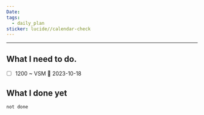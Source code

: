 ```yaml
---
Date: 
tags:
  - daily_plan
sticker: lucide//calendar-check
---
```

---
## What I need to do.

- [ ] 1200 ~ VSM 📅 2023-10-18 




## What I done yet
```tasks
not done
```
